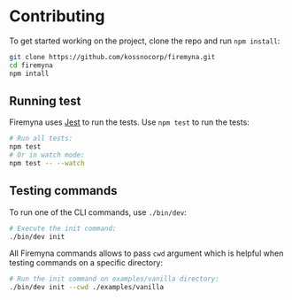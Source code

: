 # Contributing

To get started working on the project, clone the repo and run `npm install`:

```bash
git clone https://github.com/kossnocorp/firemyna.git
cd firemyna
npm intall
```

## Running test

Firemyna uses [Jest](https://jestjs.io/) to run the tests. Use `npm test` to
run the tests:

```bash
# Run all tests:
npm test
# Or in watch mode:
npm test -- --watch
```

## Testing commands

To run one of the CLI commands, use `./bin/dev`:

```bash
# Execute the init command:
./bin/dev init
```

All Firemyna commands allows to pass `cwd` argument which is helpful when
testing commands on a specific directory:

```bash
# Run the init command on examples/vanilla directory:
./bin/dev init --cwd ./examples/vanilla
```
